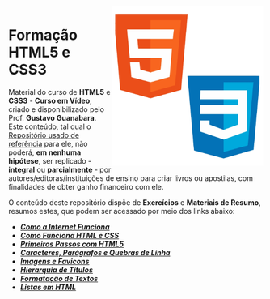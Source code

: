 <img src="imagens/html_css.png" align="right" width="300">

# Formação HTML5 e CSS3

Material do curso de **HTML5** e **CSS3** - **Curso em Vídeo**, criado e disponibilizado pelo Prof. **Gustavo Guanabara**. 
Este conteúdo, tal qual o [Repositório usado de referência](https://github.com/gustavoguanabara/html-css) para ele, 
não poderá, **em nenhuma hipótese**, ser replicado - **integral** ou **parcialmente** - por autores/editoras/instituições de ensino para criar livros ou apostilas,
com finalidades de obter ganho financeiro com ele.

O conteúdo deste repositório dispõe de **Exercícios** e **Materiais de Resumo**, resumos estes, que podem ser acessado por meio dos links abaixo:

* [***Como a Internet Funciona***](https://arthursobreira.notion.site/Como-a-Internet-Funciona-bb4d4ceda77d4ebe9fba0e99cde70351)
* [***Como Funciona HTML e CSS***](https://arthursobreira.notion.site/Como-Funciona-HTML-e-CSS-93015c5e15f74c6c84f0ef0f155aa839)
* [***Primeiros Passos com HTML5***](https://arthursobreira.notion.site/Primeiros-Passos-com-HTML5-e3e75585913d4db9aae383c79781c8dc)
* [***Caracteres, Parágrafos e Quebras de Linha***](https://arthursobreira.notion.site/Caracteres-Par-grafos-e-Quebras-de-Linha-f0c3e534b4ed4905b02d278e5af78dcc)
* [***Imagens e Favicons***](https://arthursobreira.notion.site/Imagens-e-Favicons-1a629a13af364c7f9fc09b025862208d)
* [***Hierarquia de Títulos***](https://arthursobreira.notion.site/Hierarquia-de-T-tulos-ced8bc2f97ac4cd1a93efe3911be8b7a)
* [***Formatação de Textos***](https://arthursobreira.notion.site/Formata-o-de-Textos-7421cf46a74844f9a6971272839570be)
* [***Listas em HTML***](https://arthursobreira.notion.site/Listas-em-HTML5-a9516bf06175486bb26f2e801ad4714b)
